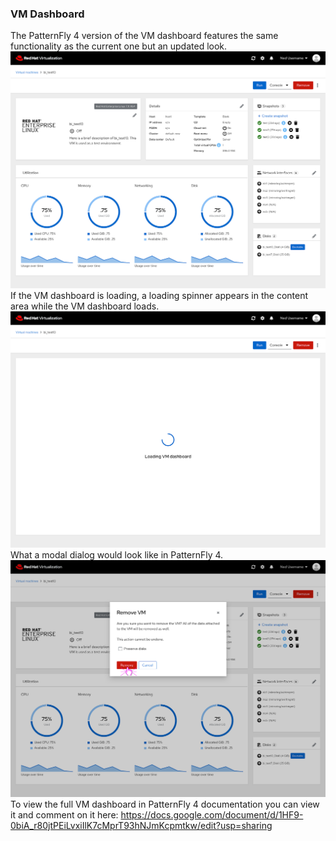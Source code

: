 ### VM Dashboard
The PatternFly 4 version of the VM dashboard features the same functionality as the current one but an updated look. 
![homepagepf4-1](img/vm-dashboard-pf4-1.png)
If the VM dashboard is loading, a loading spinner appears in the content area while the VM dashboard loads.  
![homepagepf4-2](img/vm-dashboard-pf4-2.png)
What a modal dialog would look like in PatternFly 4.
![homepagepf4-3](img/vm-dashboard-pf4-3.png)
To view the full VM dashboard in PatternFly 4 documentation you can view it and comment on it here: https://docs.google.com/document/d/1HF9-0biA_r80jtPEiLvxiIlK7cMprT93hNJmKcpmtkw/edit?usp=sharing